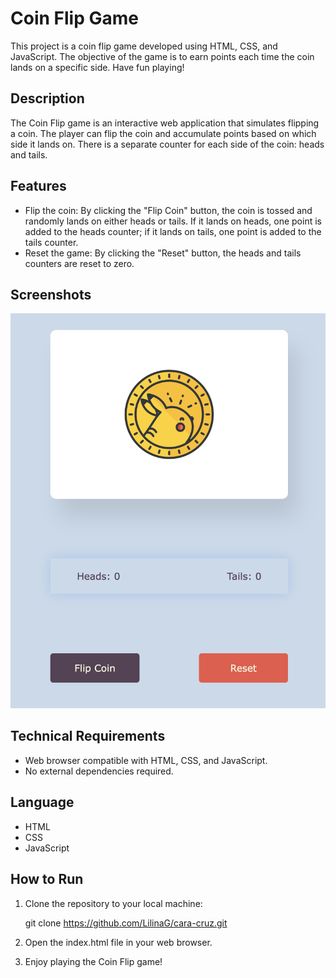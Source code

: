 # Coin Flip Game

This project is a coin flip game developed using HTML, CSS, and JavaScript. The objective of the game is to earn points each time the coin lands on a specific side. Have fun playing!

## Description

The Coin Flip game is an interactive web application that simulates flipping a coin. The player can flip the coin and accumulate points based on which side it lands on. There is a separate counter for each side of the coin: heads and tails.

## Features

- Flip the coin: By clicking the "Flip Coin" button, the coin is tossed and randomly lands on either heads or tails. If it lands on heads, one point is added to the heads counter; if it lands on tails, one point is added to the tails counter.
- Reset the game: By clicking the "Reset" button, the heads and tails counters are reset to zero.

## Screenshots

![screeshot](./img/screenshoot.png)

## Technical Requirements

- Web browser compatible with HTML, CSS, and JavaScript.
- No external dependencies required.

## Language

- HTML
- CSS
- JavaScript

## How to Run

1. Clone the repository to your local machine:

   git clone https://github.com/LilinaG/cara-cruz.git

2. Open the index.html file in your web browser.

3. Enjoy playing the Coin Flip game!
